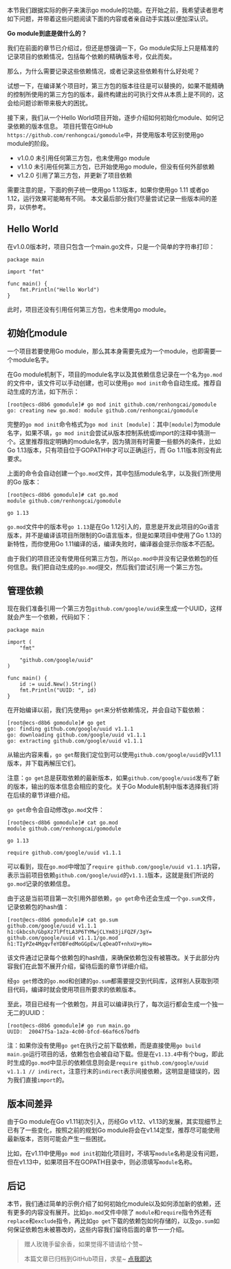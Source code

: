 本节我们跟据实际的例子来演示go module的功能。在开始之前，我希望读者思考如下问题，并带着这些问题阅读下面的内容或者亲自动手实践以便加深认识。

**Go module到底是做什么的？**

我们在前面的章节已介绍过，但还是想强调一下，Go module实际上只是精准的记录项目的依赖情况，包括每个依赖的精确版本号，仅此而矣。

那么，为什么需要记录这些依赖情况，或者记录这些依赖有什么好处呢？

试想一下，在编译某个项目时，第三方包的版本往往是可以替换的，如果不能精确的控制所使用的第三方包的版本，最终构建出的可执行文件从本质上是不同的，这会给问题诊断带来极大的困扰。

接下来，我们从一个Hello World项目开始，逐步介绍如何初始化module、如何记录依赖的版本信息。
项目托管在GitHub `https://github.com/renhongcai/gomodule`中，并使用版本号区别使用go module的阶段。
- v1.0.0 未引用任何第三方包，也未使用go module
- v1.1.0 未引用任何第三方包，已开始使用go module，但没有任何外部依赖
- v1.2.0 引用了第三方包，并更新了项目依赖

需要注意的是，下面的例子统一使用go 1.13版本，如果你使用go 1.11 或者go 1.12，运行效果可能略有不同。
本文最后部分我们尽量尝试记录一些版本间的差异，以供参考。

## Hello World
在v1.0.0版本时，项目只包含一个main.go文件，只是一个简单的字符串打印：
```golang
package main

import "fmt"

func main() {
    fmt.Println("Hello World")
}
```
此时，项目还没有引用任何第三方包，也未使用go module。

## 初始化module
一个项目若要使用Go module，那么其本身需要先成为一个module，也即需要一个module名字。

在Go module机制下，项目的module名字以及其依赖信息记录在一个名为`go.mod`的文件中，该文件可以手动创建，也可以使用`go mod init`命令自动生成。推荐自动生成的方法，如下所示：

```
[root@ecs-d8b6 gomodule]# go mod init github.com/renhongcai/gomodule
go: creating new go.mod: module github.com/renhongcai/gomodule
```

完整的`go mod init`命令格式为`go mod init [module]`：其中`[module]`为module名字，如果不填，`go mod init`会尝试从版本控制系统或import的注释中猜测一个。这里推荐指定明确的module名字，因为猜测有时需要一些额外的条件，比如 Go 1.13版本，只有项目位于GOPATH中才可以正确运行，而 Go 1.11版本则没有此要求。

上面的命令会自动创建一个`go.mod`文件，其中包括module名字，以及我们所使用的Go 版本：
```
[root@ecs-d8b6 gomodule]# cat go.mod 
module github.com/renhongcai/gomodule

go 1.13
```
`go.mod`文件中的版本号`go 1.13`是在Go 1.12引入的，意思是开发此项目的Go语言版本，并不是编译该项目所限制的Go语言版本，但是如果项目中使用了Go 1.13的新特性，而你使用Go 1.11编译的话，编译失败时，编译器会提示你版本不匹配。

由于我们的项目还没有使用任何第三方包，所以`go.mod`中并没有记录依赖包的任何信息。我们把自动生成的`go.mod`提交，然后我们尝试引用一个第三方包。

## 管理依赖
现在我们准备引用一个第三方包`github.com/google/uuid`来生成一个UUID，这样就会产生一个依赖，代码如下：
```
package main

import (
	"fmt"

	"github.com/google/uuid"
)

func main() {
	id := uuid.New().String()
	fmt.Println("UUID: ", id)
}

```

在开始编译以前，我们先使用`go get`来分析依赖情况，并会自动下载依赖：
```
[root@ecs-d8b6 gomodule]# go get 
go: finding github.com/google/uuid v1.1.1
go: downloading github.com/google/uuid v1.1.1
go: extracting github.com/google/uuid v1.1.1
```
从输出内容来看，`go get`帮我们定位到可以使用`github.com/google/uuid`的v1.1.1版本，并下载再解压它们。

注意：`go get`总是获取依赖的最新版本，如果`github.com/google/uuid`发布了新的版本，输出的版本信息会相应的变化。关于Go Module机制中版本选择我们将在后续的章节详细介绍。

`go get`命令会自动修改`go.mod`文件：
```
[root@ecs-d8b6 gomodule]# cat go.mod 
module github.com/renhongcai/gomodule

go 1.13

require github.com/google/uuid v1.1.1
```
可以看到，现在`go.mod`中增加了`require github.com/google/uuid v1.1.1`内容，表示当前项目依赖`github.com/google/uuid`的`v1.1.1`版本，这就是我们所说的`go.mod`记录的依赖信息。

由于这是当前项目第一次引用外部依赖，`go get`命令还会生成一个`go.sum`文件，记录依赖包的hash值：
```
[root@ecs-d8b6 gomodule]# cat go.sum 
github.com/google/uuid v1.1.1 h1:Gkbcsh/GbpXz7lPftLA3P6TYMwjCLYm83jiFQZF/3gY=
github.com/google/uuid v1.1.1/go.mod h1:TIyPZe4MgqvfeYDBFedMoGGpEw/LqOeaOT+nhxU+yHo=
```
该文件通过记录每个依赖包的hash值，来确保依赖包没有被篡改。关于此部分内容我们在此暂不展开介绍，留待后面的章节详细介绍。

经`go get`修改的`go.mod`和创建的`go.sum`都需要提交到代码库，这样别人获取到项目代码，编译时就会使用项目所要求的依赖版本。

至此，项目已经有一个依赖包，并且可以编译执行了，每次运行都会生成一个独一无二的UUID：
```
[root@ecs-d8b6 gomodule]# go run main.go
UUID:  20047f5a-1a2a-4c00-bfcd-66af6c67bdfb
```

注：如果你没有使用`go get`在执行之前下载依赖，而是直接使用`go build main.go`运行项目的话，依赖包也会被自动下载。但是在`v1.13.4`中有个bug，即此时生成的`go.mod`中显示的依赖信息则会是`require github.com/google/uuid v1.1.1 // indirect`，注意行末的`indirect`表示间接依赖，这明显是错误的，因为我们直接`import`的。

## 版本间差异
由于Go module在Go v1.11初次引入，历经Go v1.12、v1.13的发展，其实现细节上已有了一些变化，按照之前的规划Go module将会在v1.14定型，推荐尽可能使用最新版本，否则可能会产生一些困扰。

比如，在v1.11中使用`go mod init`初始化项目时，不填写`module`名称是没有问题，但在v1.13中，如果项目不在GOPATH目录中，则必须填写`module`名称。

## 后记
本节，我们通过简单的示例介绍了如何初始化module以及如何添加新的依赖，还有更多的内容没有展开。比如`go.mod`文件中除了 `module`和`require`指令外还有`replace`和`exclude`指令，再比如`go get`下载的依赖包如何存储的，以及`go.sum`如何保证依赖包未被篡改的，这些内容我们留待后面的章节一一介绍。

> 赠人玫瑰手留余香，如果觉得不错请给个赞~
> 
> 本篇文章已归档到GitHub项目，求星~ [点我即达](https://github.com/RainbowMango/GoExpertProgramming)